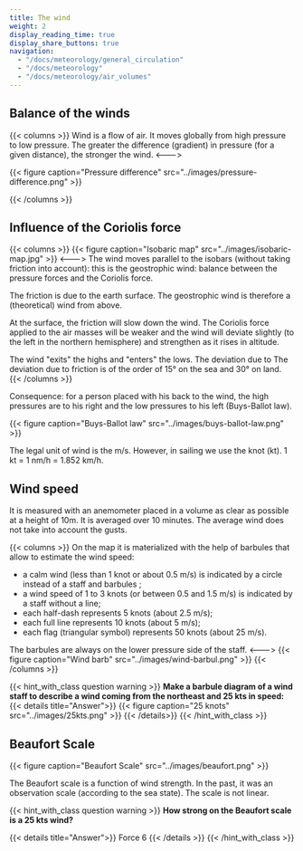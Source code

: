 ```yaml
---
title: The wind
weight: 2
display_reading_time: true
display_share_buttons: true
navigation:
  - "/docs/meteorology/general_circulation"
  - "/docs/meteorology"
  - "/docs/meteorology/air_volumes"
---
```

## Balance of the winds
{{< columns >}}
Wind is a flow of air. It moves globally from high pressure to low pressure. The greater the difference (gradient) in pressure (for a given distance), the stronger the wind.
<--->

{{< figure caption="Pressure difference" src="../images/pressure-difference.png" >}}

{{< /columns >}}

## Influence of the Coriolis force
{{< columns >}}
{{< figure caption="Isobaric map" src="../images/isobaric-map.jpg" >}}
<--->
The wind moves parallel to the isobars (without taking friction into account): this is the geostrophic wind: balance between the pressure forces and the Coriolis force.

The friction is due to the earth surface. The geostrophic wind is therefore a (theoretical) wind from above.

At the surface, the friction will slow down the wind. The Coriolis force applied to the air masses will be weaker and the wind will deviate slightly (to the left in the northern hemisphere) and strengthen as it rises in altitude.

The wind "exits" the highs and "enters" the lows. The deviation due to
The deviation due to friction is of the order of 15° on the sea and 30° on land.
{{< /columns >}}

Consequence: for a person placed with his back to the wind, the high pressures are to his right and the low pressures to his left (Buys-Ballot law).

{{< figure caption="Buys-Ballot law" src="../images/buys-ballot-law.png" >}}

The legal unit of wind is the m/s. However, in sailing we use the knot (kt).
1 kt = 1 nm/h = 1.852 km/h.

## Wind speed

It is measured with an anemometer placed in a volume as clear as possible at a height of 10m.
It is averaged over 10 minutes. The average wind does not take into account the gusts.

{{< columns >}}
On the map it is materialized with the help of barbules that allow to estimate the wind speed:

- a calm wind (less than 1 knot or about 0.5 m/s) is indicated by a circle instead of a staff and barbules ;
- a wind speed of 1 to 3 knots (or between 0.5 and 1.5 m/s) is indicated by a staff without a line;
- each half-dash represents 5 knots (about 2.5 m/s);
- each full line represents 10 knots (about 5 m/s);
- each flag (triangular symbol) represents 50 knots (about 25 m/s).

The barbules are always on the lower pressure side of the staff.
<--->
{{< figure caption="Wind barb" src="../images/wind-barbul.png" >}}
{{< /columns >}}

{{< hint_with_class question warning >}}
**Make a barbule diagram of a wind staff to describe a wind coming from the northeast and 25 kts in speed:**
{{< details title="Answer">}}
{{< figure caption="25 knots" src="../images/25kts.png" >}}
{{< /details>}}
{{< /hint_with_class >}}

## Beaufort Scale
{{< figure caption="Beaufort Scale" src="../images/beaufort.png" >}}

The Beaufort scale is a function of wind strength. In the past, it was an observation scale (according to the sea state). The scale is not linear.

{{< hint_with_class question warning >}}
**How strong on the Beaufort scale is a 25 kts wind?**

{{< details title="Answer">}}
Force 6
{{< /details >}}
{{< /hint_with_class >}}